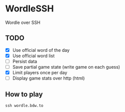 # WordleSSH

Wordle over SSH

## TODO

- [x] Use official word of the day
- [x] Use official word list
- [ ] Persist data
- [ ] Save partial game state (write game on each guess)
- [x] Limit players once per day
- [ ] Display game stats over http (html)

## How to play

```
ssh wordle.bdw.to
```
